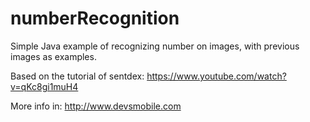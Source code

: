 # numberRecognition
Simple Java example of recognizing number on images, with previous images as examples.

Based on the tutorial of sentdex: https://www.youtube.com/watch?v=qKc8gi1muH4

More info in: http://www.devsmobile.com
